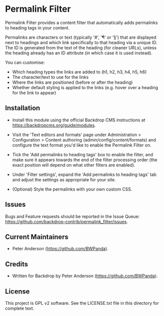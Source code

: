 Permalink Filter
================

Permalink Filter provides a content filter that automatically adds permalinks to
heading tags in your content.

Permalinks are characters or text (typically '#', '¶' or '§') that are displayed
next to headings and which link specifically to that heading via a unique ID.
The ID is generated from the text of the heading (for cleaner URLs), unless the
heading already has an ID attribute (in which case it is used instead).

You can customise:

- Which heading types the links are added to (h1, h2, h3, h4, h5, h6)
- The character/text to use for the links
- Where the links are positioned (before or after the heading)
- Whether default styling is applied to the links (e.g. hover over a heading for
  the link to appear)

Installation
------------

- Install this module using the official Backdrop CMS instructions at
  https://backdropcms.org/guide/modules.

- Visit the 'Text editors and formats' page under Administration > Configuration
  \> Content authoring (admin/config/content/formats) and configure the text
  format you'd like to enable the Permalink Filter on.

- Tick the 'Add permalinks to heading tags' box to enable the filter, and make
  sure it appears towards the end of the filter processing order (the exact
  position will depend on what other filters are enabled).

- Under 'Filter settings', expand the 'Add permalinks to heading tags' tab and
  adjust the settings as appropriate for your site.

- (Optional) Style the permalinks with your own custom CSS.

Issues
------

Bugs and Feature requests should be reported in the Issue Queue:
https://github.com/backdrop-contrib/permalink_filter/issues.

Current Maintainers
-------------------

- Peter Anderson (https://github.com/BWPanda).

Credits
-------

- Written for Backdrop by Peter Anderson (https://github.com/BWPanda).

License
-------

This project is GPL v2 software. See the LICENSE.txt file in this directory for
complete text.

